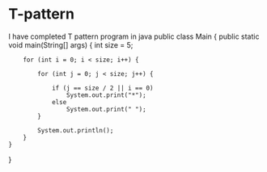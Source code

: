 # T-pattern
I have completed T pattern program in java
public class Main {
    public static void main(String[] args) {
        int size = 5;

     
        for (int i = 0; i < size; i++) {
      
            for (int j = 0; j < size; j++) {
               
                if (j == size / 2 || i == 0)
                    System.out.print("*");
                else
                    System.out.print(" ");
            }
    
            System.out.println();
        }
    }
}

